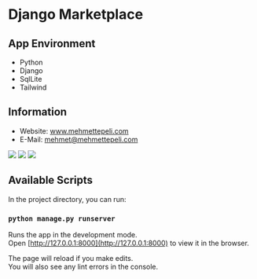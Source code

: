 # Django Marketplace
## App Environment
- Python
- Django
- SqlLite
- Tailwind

## Information
- Website: www.mehmettepeli.com
- E-Mail: mehmet@mehmettepeli.com

<img src="https://i.imgur.com/VR87sU7.png"/>
<img src="https://i.imgur.com/h6qyX4A.png"/>
<img src="https://i.imgur.com/Dnb9cW9.png"/>

## Available Scripts

In the project directory, you can run:

### `python manage.py runserver`

Runs the app in the development mode.<br />
Open [http://127.0.0.1:8000](http://127.0.0.1:8000) to view it in the browser.

The page will reload if you make edits.<br />
You will also see any lint errors in the console.